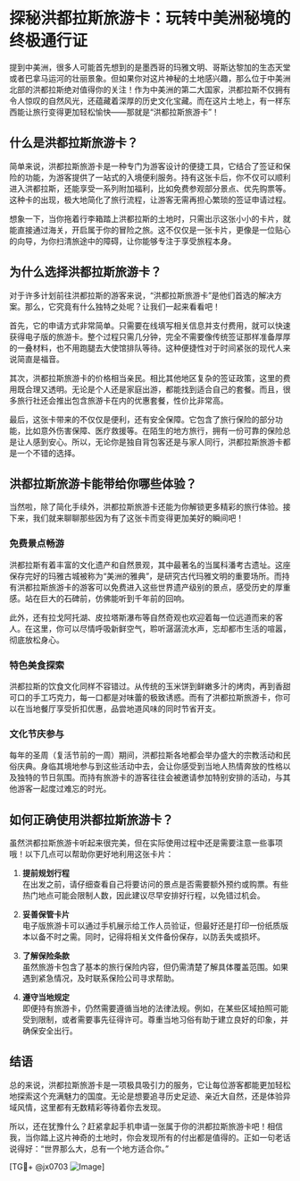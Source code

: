 # 探秘洪都拉斯旅游卡：玩转中美洲秘境的终极通行证

提到中美洲，很多人可能首先想到的是墨西哥的玛雅文明、哥斯达黎加的生态天堂或者巴拿马运河的壮丽景象。但如果你对这片神秘的土地感兴趣，那么位于中美洲北部的洪都拉斯绝对值得你的关注！作为中美洲的第二大国家，洪都拉斯不仅拥有令人惊叹的自然风光，还蕴藏着深厚的历史文化宝藏。而在这片土地上，有一样东西能让旅行变得更加轻松愉快——那就是“洪都拉斯旅游卡”！

## 什么是洪都拉斯旅游卡？

简单来说，洪都拉斯旅游卡是一种专门为游客设计的便捷工具，它结合了签证和保险的功能，为游客提供了一站式的入境便利服务。持有这张卡后，你不仅可以顺利进入洪都拉斯，还能享受一系列附加福利，比如免费参观部分景点、优先购票等。这种卡的出现，极大地简化了旅行流程，让游客无需再担心繁琐的签证申请过程。

想象一下，当你拖着行李箱踏上洪都拉斯的土地时，只需出示这张小小的卡片，就能直接通过海关，开启属于你的冒险之旅。这不仅仅是一张卡片，更像是一位贴心的向导，为你扫清旅途中的障碍，让你能够专注于享受旅程本身。

## 为什么选择洪都拉斯旅游卡？

对于许多计划前往洪都拉斯的游客来说，“洪都拉斯旅游卡”是他们首选的解决方案。那么，它究竟有什么独特之处呢？让我们一起来看看吧！

首先，它的申请方式非常简单。只需要在线填写相关信息并支付费用，就可以快速获得电子版的旅游卡。整个过程只需几分钟，完全不需要像传统签证那样准备厚厚的一叠材料，也不用跑腿去大使馆排队等待。这种便捷性对于时间紧张的现代人来说简直是福音。

其次，洪都拉斯旅游卡的价格相当亲民。相比其他地区复杂的签证政策，这里的费用既合理又透明。无论是个人还是家庭出游，都能找到适合自己的套餐。而且，很多旅行社还会推出包含旅游卡在内的优惠套餐，性价比非常高。

最后，这张卡带来的不仅仅是便利，还有安全保障。它包含了旅行保险的部分功能，比如意外伤害保障、医疗救援等。在陌生的地方旅行，拥有一份可靠的保险总是让人感到安心。所以，无论你是独自背包客还是与家人同行，洪都拉斯旅游卡都是一个不错的选择。

## 洪都拉斯旅游卡能带给你哪些体验？

当然啦，除了简化手续外，洪都拉斯旅游卡还能为你解锁更多精彩的旅行体验。接下来，我们就来聊聊那些因为有了这张卡而变得更加美好的瞬间吧！

### 免费景点畅游

洪都拉斯有着丰富的文化遗产和自然景观，其中最著名的当属科潘考古遗址。这座保存完好的玛雅古城被称为“美洲的雅典”，是研究古代玛雅文明的重要场所。而持有洪都拉斯旅游卡的游客可以免费进入这些世界遗产级别的景点，感受历史的厚重感。站在巨大的石碑前，仿佛能听到千年前的回响。

此外，还有拉戈阿托湖、皮拉塔斯瀑布等自然奇观也欢迎着每一位远道而来的客人。在这里，你可以尽情呼吸新鲜空气，聆听潺潺流水声，忘却都市生活的喧嚣，彻底放松身心。

### 特色美食探索

洪都拉斯的饮食文化同样不容错过。从传统的玉米饼到鲜嫩多汁的烤肉，再到香甜可口的手工巧克力，每一口都是对味蕾的极致诱惑。而有了洪都拉斯旅游卡，你可以在当地餐厅享受折扣优惠，品尝地道风味的同时节省开支。

### 文化节庆参与

每年的圣周（复活节前的一周）期间，洪都拉斯各地都会举办盛大的宗教活动和民俗庆典。身临其境地参与到这些活动中去，会让你感受到当地人热情奔放的性格以及独特的节日氛围。而持有旅游卡的游客往往会被邀请参加特别安排的活动，与其他游客一起度过难忘的时光。

## 如何正确使用洪都拉斯旅游卡？

虽然洪都拉斯旅游卡听起来很完美，但在实际使用过程中还是需要注意一些事项哦！以下几点可以帮助你更好地利用这张卡片：

1. **提前规划行程**  
   在出发之前，请仔细查看自己将要访问的景点是否需要额外预约或购票。有些热门地点可能会限制人数，因此建议尽早安排好行程，以免错过机会。

2. **妥善保管卡片**  
   电子版旅游卡可以通过手机展示给工作人员验证，但最好还是打印一份纸质版本以备不时之需。同时，记得将相关文件备份保存，以防丢失或损坏。

3. **了解保险条款**  
   虽然旅游卡包含了基本的旅行保险内容，但仍需清楚了解具体覆盖范围。如果遇到紧急情况，及时联系保险公司寻求帮助。

4. **遵守当地规定**  
   即便持有旅游卡，仍然需要遵循当地的法律法规。例如，在某些区域拍照可能受到限制，或者需要事先征得许可。尊重当地习俗有助于建立良好的印象，并确保安全出行。

## 结语

总的来说，洪都拉斯旅游卡是一项极具吸引力的服务，它让每位游客都能更加轻松地探索这个充满魅力的国度。无论是想要追寻历史足迹、亲近大自然，还是体验异域风情，这里都有无数精彩等待着你去发现。

所以，还在犹豫什么？赶紧拿起手机申请一张属于你的洪都拉斯旅游卡吧！相信我，当你踏上这片神奇的土地时，你会发现所有的付出都是值得的。正如一句老话说得好：“世界那么大，总有一个地方适合你。”

[TG💪+ @jx0703 ![Image](https://github.com/user-attachments/assets/dbca1d08-cadb-493c-b0ec-ad6f7a83f270)]